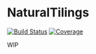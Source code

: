 # NaturalTilings

[![Build Status](https://github.com/Liozou/NaturalTilings.jl/actions/workflows/CI.yml/badge.svg?branch=main)](https://github.com/Liozou/NaturalTilings.jl/actions/workflows/CI.yml?query=branch%3Amain)
[![Coverage](https://codecov.io/gh/Liozou/NaturalTilings.jl/branch/main/graph/badge.svg)](https://codecov.io/gh/Liozou/NaturalTilings.jl)

WIP
